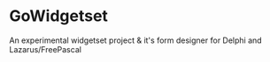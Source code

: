 GoWidgetset
===========

An experimental widgetset project &amp; it's form designer for Delphi and Lazarus/FreePascal 
